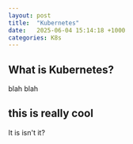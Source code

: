 ```yaml
---
layout: post
title:  "Kubernetes"
date:   2025-06-04 15:14:18 +1000
categories: K8s
---
```


## What is Kubernetes?

blah blah

## this is really cool

It is isn't it?